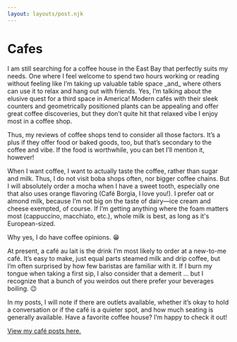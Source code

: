 ```yaml
---
layout: layouts/post.njk
---
```

<h1>Cafes</h1>
I am still searching for a coffee house in the East Bay that perfectly suits my needs. One where I feel welcome to spend two hours working or reading without feeling like I’m taking up valuable table space _and_ where others can use it to relax and hang out with friends. Yes, I’m talking about the elusive quest for a third space in America! Modern cafés with their sleek counters and geometrically positioned plants can be appealing and offer great coffee discoveries, but they don’t quite hit that relaxed vibe I enjoy most in a coffee shop.

Thus, my reviews of coffee shops tend to consider all those factors. It’s a plus if they offer food or baked goods, too, but that’s secondary to the coffee and vibe. If the food is worthwhile, you can bet I’ll mention it, however!

When I want coffee, I want to actually taste the coffee, rather than sugar and milk. Thus, I do not visit boba shops often, nor bigger coffee chains. But I will absolutely order a mocha when I have a sweet tooth, especially one that also uses orange flavoring (Café Borgia, I love you!). I prefer oat or almond milk, because I’m not big on the taste of dairy—ice cream and cheese exempted, of course. If I’m getting anything where the foam matters most (cappuccino, macchiato, etc.), whole milk is best, as long as it's European-sized.

Why yes, I do have coffee opinions. 😁 

At present, a café au lait is the drink I’m most likely to order at a new-to-me café. It’s easy to make, just equal parts steamed milk and drip coffee, but I’m often surprised by how few baristas are familiar with it. If I burn my tongue when taking a first sip, I also consider that a demerit ... but I  recognize that a bunch of you weirdos out there prefer your beverages boiling. 😉

In my posts, I will note if there are outlets available, whether it’s okay to hold a conversation or if the café is a quieter spot, and how much seating is generally available. Have a favorite coffee house? I’m happy to check it out!

[View my café posts here.](https://thegourmez.com/categories/coffeeshops)